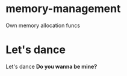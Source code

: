# memory-management
Own memory allocation funcs

# Let's dance
Let's dance
**Do you wanna be mine?**